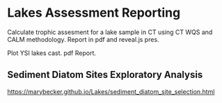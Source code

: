 # Lakes Assessment Reporting

Calculate trophic assesment for a lake sample in CT using CT WQS and CALM methodology.  Report in pdf and reveal.js pres.

Plot YSI lakes cast. pdf Report.

## Sediment Diatom Sites Exploratory Analysis

https://marybecker.github.io/Lakes/sediment_diatom_site_selection.html
